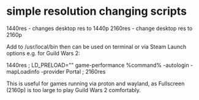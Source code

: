 # simple resolution changing scripts

1440res - changes desktop res to 1440p
2160res - change desktop res to 2160p

Add to /usr/local/bin then can be used on terminal or via Steam Launch options e.g. for Guild Wars 2:

1440res ; LD_PRELOAD="" game-performance %command% -autologin -mapLoadinfo -provider Portal ; 2160res

This is useful for games running via proton and wayland, as Fullscreen (2160p) is too large to play Guild Wars 2 comfortably.
